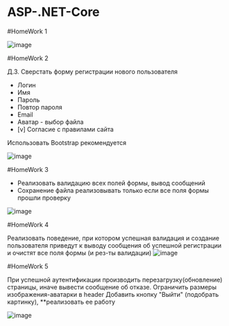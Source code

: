# ASP-.NET-Core

#HomeWork 1

![image](https://github.com/AntonDegt/ASP-.NET-Core/assets/108671823/c8460049-be33-4062-92af-9889cf909add)



#HomeWork 2

Д.З. Сверстать форму регистрации нового пользователя
- Логин
- Имя 
- Пароль
- Повтор пароля
- Email
- Аватар - выбор файла
- [v] Согласие с правилами сайта


Использовать Bootstrap рекомендуется


![image](https://github.com/AntonDegt/ASP-.NET-Core/assets/108671823/3408b6a1-6ef8-445f-a958-0a507d7c6270)



#HomeWork 3

- Реализовать валидацию всех полей формы, вывод сообщений
- Сохранение файла реализовывать только если все поля формы прошли проверку


![image](https://github.com/AntonDegt/ASP-.NET-Core/assets/108671823/3408b6a1-6ef8-445f-a958-0a507d7c6270)




#HomeWork 4

Реализовать поведение, при котором успешная валидация и создание пользователя приведут к выводу сообщения об успешной регистрации и очистят все поля формы (и рез-ты валидации)
![image](https://github.com/AntonDegt/ASP-.NET-Core/assets/108671823/acda9cdf-3578-4ccf-9698-cf858ef9ece1)





#HomeWork 5

При успешной аутентификации производить перезагрузку(обновление) страницы, иначе вывести сообщение об отказе.
Ограничить размеры изображения-аватарки в header
Добавить кнопку "Выйти" (подобрать картинку), **реализовать ее работу

![image](https://github.com/AntonDegt/ASP-.NET-Core/assets/108671823/8da19823-88c5-4980-bc8f-b5b871116ece)


